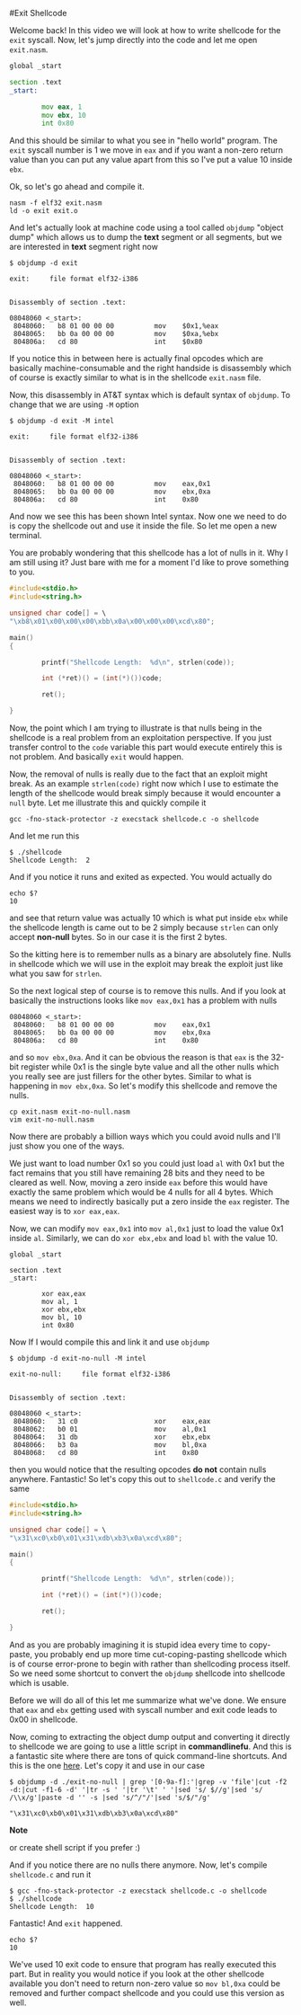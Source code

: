 #Exit Shellcode

Welcome back! In this video we will look at how to write shellcode
for the `exit` syscall. Now, let's jump directly into the code and
let me open `exit.nasm`.

```asm
global _start

section .text
_start:

        mov eax, 1
        mov ebx, 10
        int 0x80
```

And this should be similar to what you see in "hello world" program.
The `exit` syscall number is 1 we move in `eax` and if you want a 
non-zero return value than you can put any value apart from this so
I've put a value 10 inside `ebx`.

Ok, so let's go ahead and compile it.

```
nasm -f elf32 exit.nasm
ld -o exit exit.o
```

And let's actually look at machine code using a tool called 
`objdump` "object dump" which allows us to dump the **text** segment or
all segments, but we are interested in **text** segment right now


```
$ objdump -d exit

exit:     file format elf32-i386


Disassembly of section .text:

08048060 <_start>:
 8048060:	b8 01 00 00 00       	mov    $0x1,%eax
 8048065:	bb 0a 00 00 00       	mov    $0xa,%ebx
 804806a:	cd 80                	int    $0x80
```

If you notice this in between here is actually final opcodes which 
are basically machine-consumable and the right handside is disassembly
which of course is exactly similar to what is in the shellcode 
`exit.nasm` file.

Now, this disassembly in AT&T syntax which is default syntax of 
`objdump`. To change that we are using `-M` option

```
$ objdump -d exit -M intel

exit:     file format elf32-i386


Disassembly of section .text:

08048060 <_start>:
 8048060:	b8 01 00 00 00       	mov    eax,0x1
 8048065:	bb 0a 00 00 00       	mov    ebx,0xa
 804806a:	cd 80                	int    0x80
```

And now we see this has been shown Intel syntax. Now one we need to
do is copy the shellcode out and use it inside the file. So let me
open a new terminal.

You are probably wondering that this shellcode has a lot of nulls in
it. Why I am still using it? Just bare with me for a moment I'd like
to prove something to you.

```c
#include<stdio.h>
#include<string.h>

unsigned char code[] = \
"\xb8\x01\x00\x00\x00\xbb\x0a\x00\x00\x00\xcd\x80";

main()
{

        printf("Shellcode Length:  %d\n", strlen(code));

        int (*ret)() = (int(*)())code;

        ret();

}
```

Now, the point which I am trying to illustrate is that nulls being in
the shellcode is a real problem from an exploitation perspective.
If you just transfer control to the `code` variable this part would
execute entirely this is not problem. And basically `exit` would 
happen.

Now, the removal of nulls is really due to the fact that an exploit
might break. As an example `strlen(code)` right now which I use to
estimate the length of the shellcode would break simply because it
would encounter a `null` byte. Let me illustrate this and quickly
compile it

```
gcc -fno-stack-protector -z execstack shellcode.c -o shellcode
```

And let me run this

```
$ ./shellcode 
Shellcode Length:  2
```

And if you notice it runs and exited as expected. You would actually
do

```
echo $?
10
```

and see that return value was actually 10 which is what put inside
`ebx` while the shellcode length is came out to be 2 simply because
`strlen` can only accept **non-null** bytes. So in our case it is the 
first 2 bytes.

So the kitting here is to remember nulls as a binary are absolutely
fine. Nulls in shellcode which we will use in the exploit may break 
the exploit just like what you saw for `strlen`. 

So the next logical step of course is to remove this nulls. And if you
look at basically the instructions looks like `mov eax,0x1` has a
problem with nulls

```
08048060 <_start>:
 8048060:	b8 01 00 00 00       	mov    eax,0x1
 8048065:	bb 0a 00 00 00       	mov    ebx,0xa
 804806a:	cd 80                	int    0x80
```

and so `mov ebx,0xa`. And it can be obvious the reason is that `eax`
is the 32-bit register while 0x1 is the single byte value and all the
other nulls which you really see are just fillers for the other bytes.
Similar to what is happening in `mov ebx,0xa`. So let's modify
this shellcode and remove the nulls.

```
cp exit.nasm exit-no-null.nasm
vim exit-no-null.nasm
```

Now there are probably a billion ways which you could avoid nulls
and I'll just show you one of the ways.

We just want to load number 0x1 so you could just load `al` with 0x1
but the fact remains that you still have remaining 28 bits and they
need to be cleared as well. Now, moving a zero inside `eax` before
this would have exactly the same problem which would be 4 nulls for
all 4 bytes. Which means we need to indirectly basically put a zero
inside the `eax` register. The easiest way is to `xor eax,eax`.

Now, we can modify `mov eax,0x1` into `mov al,0x1` just to load the
value 0x1 inside `al`. Similarly, we can do `xor ebx,ebx` and load
`bl` with the value 10.

```
global _start

section .text
_start:

        xor eax,eax
        mov al, 1
        xor ebx,ebx
        mov bl, 10
        int 0x80
```

Now If I would compile this and link it and use `objdump`

```
$ objdump -d exit-no-null -M intel

exit-no-null:     file format elf32-i386


Disassembly of section .text:

08048060 <_start>:
 8048060:	31 c0                	xor    eax,eax
 8048062:	b0 01                	mov    al,0x1
 8048064:	31 db                	xor    ebx,ebx
 8048066:	b3 0a                	mov    bl,0xa
 8048068:	cd 80                	int    0x80
```

then you would notice that the resulting opcodes **do not** contain
nulls anywhere. Fantastic! So let's copy this out to `shellcode.c`
and verify the same

```c
#include<stdio.h>
#include<string.h>

unsigned char code[] = \
"\x31\xc0\xb0\x01\x31\xdb\xb3\x0a\xcd\x80";

main()
{

        printf("Shellcode Length:  %d\n", strlen(code));

        int (*ret)() = (int(*)())code;

        ret();

}
```

And as you are probably imagining it is stupid idea every time to 
copy-paste, you probably end up more time cut-coping-pasting shellcode
which is of course error-prone to begin with rather than shellcoding
process itself. So we need some shortcut to convert the `objdump`
shellcode into shellcode which is usable.

Before we will do all of this let me summarize what we've done. We
ensure that `eax` and `ebx` getting used with syscall number and 
exit code leads to 0x00 in shellcode.

Now, coming to extracting the object dump output and converting it
directly to shellcode we are going to use a little script in 
**commandlinefu**. And this is a fantastic site where there are tons
of quick command-line shortcuts. And this is the one [here](http://www.commandlinefu.com/commands/view/6051/get-all-shellcode-on-binary-file-from-objdump). Let's copy it and use in our case

```
$ objdump -d ./exit-no-null | grep '[0-9a-f]:'|grep -v 'file'|cut -f2 -d:|cut -f1-6 -d' '|tr -s ' '|tr '\t' ' '|sed 's/ $//g'|sed 's/ /\\x/g'|paste -d '' -s |sed 's/^/"/'|sed 's/$/"/g'

"\x31\xc0\xb0\x01\x31\xdb\xb3\x0a\xcd\x80"
```

**Note**

or create shell script if you prefer :)

And if you notice there are no nulls there anymore. Now, let's compile
`shellcode.c` and run it

```
$ gcc -fno-stack-protector -z execstack shellcode.c -o shellcode
$ ./shellcode 
Shellcode Length:  10
```

Fantastic! And `exit` happened.

```
echo $?
10
```

We've used 10 exit code to ensure that program has really executed
this part. But in reality you would notice if you look at the other
shellcode available you don't need to return non-zero value so
`mov bl,0xa` could be removed and further compact shellcode and
you could use this version as well.



